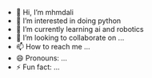 - 👋 Hi, I’m mhmdali
- 👀 I’m interested in doing python
- 🌱 I’m currently learning ai and robotics
- 💞️ I’m looking to collaborate on ...
- 📫 How to reach me ...
- 😄 Pronouns: ...
- ⚡ Fun fact: ...

<!---
Mali28ali/Mali28ali is a ✨ special ✨ repository because its `README.md` (this file) appears on your GitHub profile.
You can click the Preview link to take a look at your changes.
--->
